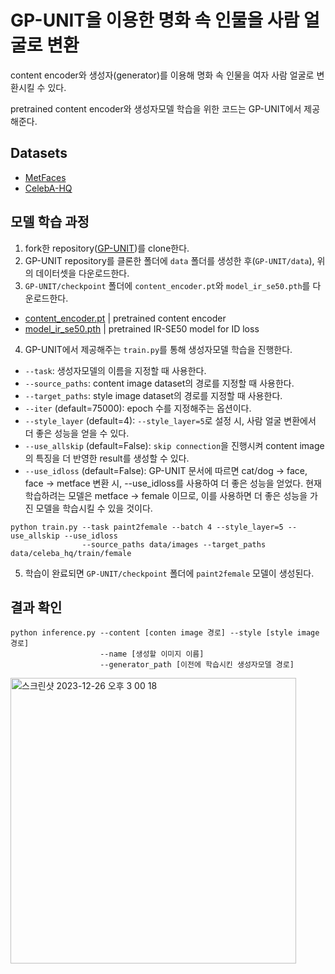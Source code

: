 # GP-UNIT을 이용한 명화 속 인물을 사람 얼굴로 변환
content encoder와 생성자(generator)를 이용해 명화 속 인물을 여자 사람 얼굴로 변환시킬 수 있다.

pretrained content encoder와 생성자모델 학습을 위한 코드는 GP-UNIT에서 제공해준다.

## Datasets
* [MetFaces](https://github.com/NVlabs/metfaces-dataset)
* [CelebA-HQ](https://github.com/clovaai/stargan-v2#datasets-and-pre-trained-networks)

## 모델 학습 과정
1. fork한 repository([GP-UNIT](https://github.com/williamyang1991/GP-UNIT))를 clone한다.
2. GP-UNIT repository를 클론한 폴더에 `data` 폴더를 생성한 후(`GP-UNIT/data`), 위의 데이터셋을 다운로드한다.
3. `GP-UNIT/checkpoint` 폴더에 `content_encoder.pt`와 `model_ir_se50.pth`를 다운로드한다.
* [content_encoder.pt](https://drive.google.com/file/d/1I7_IMMheihcIR57vInof5g6R0j8wEonx/view?usp=sharing) | pretrained content encoder
* [model_ir_se50.pth](https://drive.google.com/file/d/1KW7bjndL3QG3sxBbZxreGHigcCCpsDgn/view?usp=sharing) | pretrained IR-SE50 model for ID loss
4. GP-UNIT에서 제공해주는 `train.py`를 통해 생성자모델 학습을 진행한다.
  * `--task`: 생성자모델의 이름을 지정할 때 사용한다.
  * `--source_paths`: content image dataset의 경로를 지정할 때 사용한다.
  * `--target_paths`: style image dataset의 경로를 지정할 때 사용한다.
  * `--iter` (default=75000): epoch 수를 지정해주는 옵션이다.
  * `--style_layer` (default=4): `--style_layer=5`로 설정 시, 사람 얼굴 변환에서 더 좋은 성능을 얻을 수 있다.
  * `--use_allskip` (default=False): `skip connection`을 진행시켜 content image의 특징을 더 반영한 result를 생성할 수 있다.
  * `--use_idloss` (default=False): GP-UNIT 문서에 따르면 cat/dog → face, face → metface 변환 시, --use_idloss를 사용하여 더 좋은 성능을 얻었다. 현재 학습하려는 모델은 metface → female 이므로, 이를 사용하면 더 좋은 성능을 가진 모델을 학습시킬 수 있을 것이다.

  ```
  python train.py --task paint2female --batch 4 --style_layer=5 --use_allskip --use_idloss
                  --source_paths data/images --target_paths data/celeba_hq/train/female
  ```
5. 학습이 완료되면 `GP-UNIT/checkpoint` 폴더에 `paint2female` 모델이 생성된다.

## 결과 확인
```
python inference.py --content [conten image 경로] --style [style image 경로]
                    --name [생성할 이미지 이름]
                    --generator_path [이전에 학습시킨 생성자모델 경로]
```
<img width="457" alt="스크린샷 2023-12-26 오후 3 00 18" src="https://github.com/qivvoon/GP-UNIT/assets/90748096/6b2d98a9-ef43-476b-809e-95471a3d2a6f">

